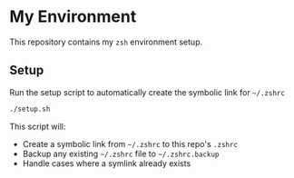 # My Environment

This repository contains my `zsh` environment setup.

## Setup

Run the setup script to automatically create the symbolic link for `~/.zshrc`

```sh
./setup.sh
```

This script will:
- Create a symbolic link from `~/.zshrc` to this repo's `.zshrc`
- Backup any existing `~/.zshrc` file to `~/.zshrc.backup`
- Handle cases where a symlink already exists
